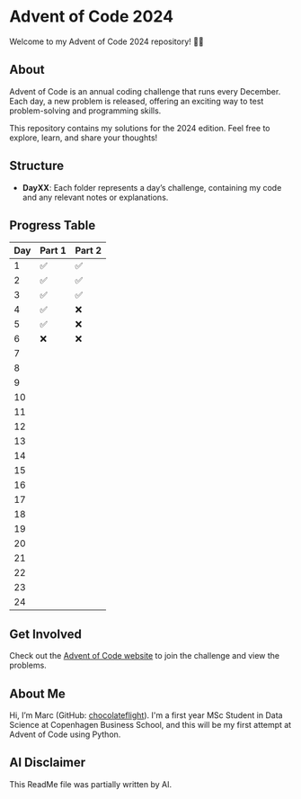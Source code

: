 # Advent of Code 2024

Welcome to my Advent of Code 2024 repository! 🎄✨

## About
Advent of Code is an annual coding challenge that runs every December. Each day, a new problem is released, offering an exciting way to test problem-solving and programming skills. 

This repository contains my solutions for the 2024 edition. Feel free to explore, learn, and share your thoughts!

## Structure
- **DayXX**: Each folder represents a day’s challenge, containing my code and any relevant notes or explanations.

## Progress Table

|Day|Part 1|Part 2|
|---|------|------|
|1|✅|✅|
|2|✅|✅|
|3|✅|✅|
|4|✅|❌|
|5|✅|❌|
|6|❌|❌|
|7|||
|8|||
|9|||
|10|||
|11|||
|12|||
|13|||
|14|||
|15|||
|16|||
|17|||
|18|||
|19|||
|20|||
|21|||
|22|||
|23|||
|24|||


## Get Involved
Check out the [Advent of Code website](https://adventofcode.com/) to join the challenge and view the problems.

## About Me
Hi, I’m Marc (GitHub: [chocolateflight](https://github.com/chocolateflight)). I'm a first year MSc Student in Data Science at Copenhagen Business School, and this will be my first attempt at Advent of Code using Python. 

## AI Disclaimer
This ReadMe file was partially written by AI. 
